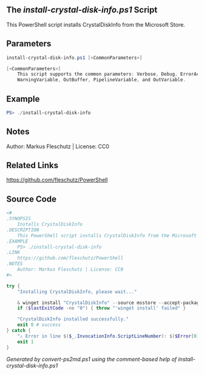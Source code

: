 ## The *install-crystal-disk-info.ps1* Script

This PowerShell script installs CrystalDiskInfo from the Microsoft Store.

## Parameters
```powershell
install-crystal-disk-info.ps1 [<CommonParameters>]

[<CommonParameters>]
    This script supports the common parameters: Verbose, Debug, ErrorAction, ErrorVariable, WarningAction, 
    WarningVariable, OutBuffer, PipelineVariable, and OutVariable.
```

## Example
```powershell
PS> ./install-crystal-disk-info

```

## Notes
Author: Markus Fleschutz | License: CC0

## Related Links
https://github.com/fleschutz/PowerShell

## Source Code
```powershell
<#
.SYNOPSIS
	Installs CrystalDiskInfo
.DESCRIPTION
	This PowerShell script installs CrystalDiskInfo from the Microsoft Store.
.EXAMPLE
	PS> ./install-crystal-disk-info
.LINK
	https://github.com/fleschutz/PowerShell
.NOTES
	Author: Markus Fleschutz | License: CC0
#>

try {
	"Installing CrystalDiskInfo, please wait..."

	& winget install "CrystalDiskInfo" --source msstore --accept-package-agreements --accept-source-agreements
	if ($lastExitCode -ne "0") { throw "'winget install' failed" }

	"CrystalDiskInfo installed successfully."
	exit 0 # success
} catch {
	"⚠️ Error in line $($_.InvocationInfo.ScriptLineNumber): $($Error[0])"
	exit 1
}
```

*Generated by convert-ps2md.ps1 using the comment-based help of install-crystal-disk-info.ps1*
